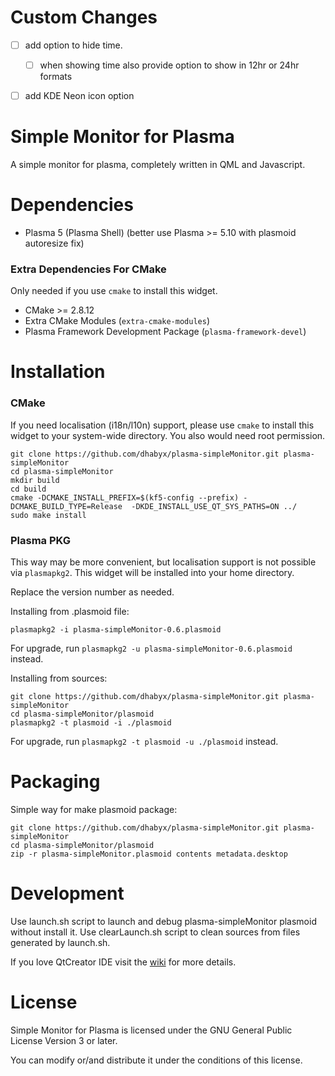 Custom Changes
==============
- [ ] add option to hide time.
    - [ ] when showing time also provide option to show in 12hr or 24hr formats
- [ ] add KDE Neon icon option


Simple Monitor for Plasma
=========================

A simple monitor for plasma, completely written in QML and Javascript.

Dependencies
============

- Plasma 5 (Plasma Shell) (better use Plasma >= 5.10 with plasmoid autoresize fix)

### Extra Dependencies For CMake ###

Only needed if you use `cmake` to install this widget.

- CMake >= 2.8.12
- Extra CMake Modules (`extra-cmake-modules`)
- Plasma Framework Development Package (`plasma-framework-devel`)

Installation
============

### CMake ###

If you need localisation (i18n/l10n) support, please use `cmake` to install this widget to your system-wide directory. You also would need root permission.

````Shell
git clone https://github.com/dhabyx/plasma-simpleMonitor.git plasma-simpleMonitor
cd plasma-simpleMonitor
mkdir build
cd build
cmake -DCMAKE_INSTALL_PREFIX=$(kf5-config --prefix) -DCMAKE_BUILD_TYPE=Release  -DKDE_INSTALL_USE_QT_SYS_PATHS=ON ../
sudo make install
````
### Plasma PKG ###

This way may be more convenient, but localisation support is not possible via `plasmapkg2`. This widget will be installed into your home directory.

Replace the version number as needed.

Installing from .plasmoid file:
````Shell
plasmapkg2 -i plasma-simpleMonitor-0.6.plasmoid
````
For upgrade, run `plasmapkg2 -u plasma-simpleMonitor-0.6.plasmoid` instead.

Installing from sources:
````Shell
git clone https://github.com/dhabyx/plasma-simpleMonitor.git plasma-simpleMonitor
cd plasma-simpleMonitor/plasmoid
plasmapkg2 -t plasmoid -i ./plasmoid
````
For upgrade, run `plasmapkg2 -t plasmoid -u ./plasmoid` instead.

Packaging
=========

Simple way for make plasmoid package:

````Shell
git clone https://github.com/dhabyx/plasma-simpleMonitor.git plasma-simpleMonitor
cd plasma-simpleMonitor/plasmoid
zip -r plasma-simpleMonitor.plasmoid contents metadata.desktop
````

Development
===========

Use launch.sh script to launch and debug plasma-simpleMonitor plasmoid without install it.
Use clearLaunch.sh script to clean sources from files generated by launch.sh.

If you love QtCreator IDE visit the [wiki](https://github.com/dhabyx/plasma-simpleMonitor/wiki) for more details.

License
=======
Simple Monitor for Plasma is licensed under the GNU General Public License Version 3 or later.

You can modify or/and distribute it under the conditions of this license.
